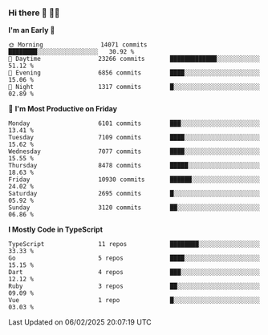 ### Hi there 👋 🧑‍💻



<!--START_SECTION:waka-->
**I'm an Early 🐤** 

```text
🌞 Morning                14071 commits       ████████░░░░░░░░░░░░░░░░░   30.92 % 
🌆 Daytime                23266 commits       █████████████░░░░░░░░░░░░   51.12 % 
🌃 Evening                6856 commits        ████░░░░░░░░░░░░░░░░░░░░░   15.06 % 
🌙 Night                  1317 commits        █░░░░░░░░░░░░░░░░░░░░░░░░   02.89 % 
```
📅 **I'm Most Productive on Friday** 

```text
Monday                   6101 commits        ███░░░░░░░░░░░░░░░░░░░░░░   13.41 % 
Tuesday                  7109 commits        ████░░░░░░░░░░░░░░░░░░░░░   15.62 % 
Wednesday                7077 commits        ████░░░░░░░░░░░░░░░░░░░░░   15.55 % 
Thursday                 8478 commits        █████░░░░░░░░░░░░░░░░░░░░   18.63 % 
Friday                   10930 commits       ██████░░░░░░░░░░░░░░░░░░░   24.02 % 
Saturday                 2695 commits        █░░░░░░░░░░░░░░░░░░░░░░░░   05.92 % 
Sunday                   3120 commits        ██░░░░░░░░░░░░░░░░░░░░░░░   06.86 % 
```


**I Mostly Code in TypeScript** 

```text
TypeScript               11 repos            ████████░░░░░░░░░░░░░░░░░   33.33 % 
Go                       5 repos             ████░░░░░░░░░░░░░░░░░░░░░   15.15 % 
Dart                     4 repos             ███░░░░░░░░░░░░░░░░░░░░░░   12.12 % 
Ruby                     3 repos             ██░░░░░░░░░░░░░░░░░░░░░░░   09.09 % 
Vue                      1 repo              █░░░░░░░░░░░░░░░░░░░░░░░░   03.03 % 
```




 Last Updated on 06/02/2025 20:07:19 UTC
<!--END_SECTION:waka-->


